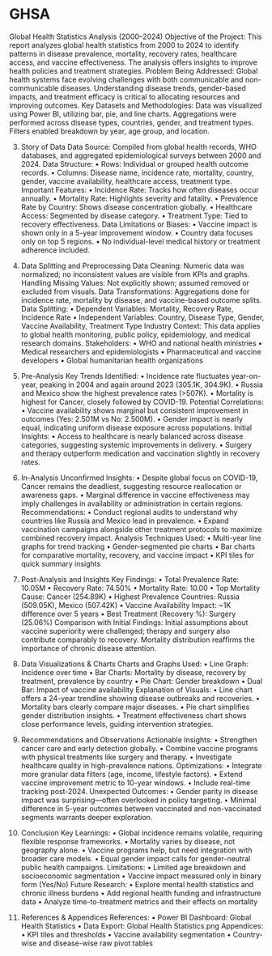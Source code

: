 # GHSA
Global Health Statistics Analysis (2000–2024)
Objective of the Project:
This report analyzes global health statistics from 2000 to 2024 to identify patterns in disease prevalence, mortality, recovery rates, healthcare access, and vaccine effectiveness. The analysis offers insights to improve health policies and treatment strategies.
Problem Being Addressed:
Global health systems face evolving challenges with both communicable and non-communicable diseases. Understanding disease trends, gender-based impacts, and treatment efficacy is critical to allocating resources and improving outcomes.
Key Datasets and Methodologies:
Data was visualized using Power BI, utilizing bar, pie, and line charts. Aggregations were performed across disease types, countries, gender, and treatment types. Filters enabled breakdown by year, age group, and location.

3. Story of Data
Data Source:
Compiled from global health records, WHO databases, and aggregated epidemiological surveys between 2000 and 2024.
Data Structure:
•	Rows: Individual or grouped health outcome records.
•	Columns: Disease name, incidence rate, mortality, country, gender, vaccine availability, healthcare access, treatment type.
Important Features:
•	Incidence Rate: Tracks how often diseases occur annually.
•	Mortality Rate: Highlights severity and fatality.
•	Prevalence Rate by Country: Shows disease concentration globally.
•	Healthcare Access: Segmented by disease category.
•	Treatment Type: Tied to recovery effectiveness.
Data Limitations or Biases:
•	Vaccine impact is shown only in a 5-year improvement window.
•	Country data focuses only on top 5 regions.
•	No individual-level medical history or treatment adherence included.

4. Data Splitting and Preprocessing
Data Cleaning:
Numeric data was normalized; no inconsistent values are visible from KPIs and graphs.
Handling Missing Values:
Not explicitly shown; assumed removed or excluded from visuals.
Data Transformations:
Aggregations done for incidence rate, mortality by disease, and vaccine-based outcome splits.
Data Splitting:
•	Dependent Variables: Mortality, Recovery Rate, Incidence Rate
•	Independent Variables: Country, Disease Type, Gender, Vaccine Availability, Treatment Type
Industry Context:
This data applies to global health monitoring, public policy, epidemiology, and medical research domains.
Stakeholders:
•	WHO and national health ministries
•	Medical researchers and epidemiologists
•	Pharmaceutical and vaccine developers
•	Global humanitarian health organizations

5. Pre-Analysis
Key Trends Identified:
•	Incidence rate fluctuates year-on-year, peaking in 2004 and again around 2023 (305.1K, 304.9K).
•	Russia and Mexico show the highest prevalence rates (>507K).
•	Mortality is highest for Cancer, closely followed by COVID-19.
Potential Correlations:
•	Vaccine availability shows marginal but consistent improvement in outcomes (Yes: 2.501M vs No: 2.500M).
•	Gender impact is nearly equal, indicating uniform disease exposure across populations.
Initial Insights:
•	Access to healthcare is nearly balanced across disease categories, suggesting systemic improvements in delivery.
•	Surgery and therapy outperform medication and vaccination slightly in recovery rates.

6. In-Analysis
Unconfirmed Insights:
•	Despite global focus on COVID-19, Cancer remains the deadliest, suggesting resource reallocation or awareness gaps.
•	Marginal difference in vaccine effectiveness may imply challenges in availability or administration in certain regions.
Recommendations:
•	Conduct regional audits to understand why countries like Russia and Mexico lead in prevalence.
•	Expand vaccination campaigns alongside other treatment protocols to maximize combined recovery impact.
Analysis Techniques Used:
•	Multi-year line graphs for trend tracking
•	Gender-segmented pie charts
•	Bar charts for comparative mortality, recovery, and vaccine impact
•	KPI tiles for quick summary insights

7. Post-Analysis and Insights
Key Findings:
•	Total Prevalence Rate: 10.05M
•	Recovery Rate: 74.50%
•	Mortality Rate: 10.00
•	Top Mortality Cause: Cancer (254.89K)
•	Highest Prevalence Countries: Russia (509.05K), Mexico (507.42K)
•	Vaccine Availability Impact: ~1K difference over 5 years
•	Best Treatment (Recovery %): Surgery (25.06%)
Comparison with Initial Findings:
Initial assumptions about vaccine superiority were challenged; therapy and surgery also contribute comparably to recovery. Mortality distribution reaffirms the importance of chronic disease attention.

8. Data Visualizations & Charts
Charts and Graphs Used:
•	Line Graph: Incidence over time
•	Bar Charts: Mortality by disease, recovery by treatment, prevalence by country
•	Pie Chart: Gender breakdown
•	Dual Bar: Impact of vaccine availability
Explanation of Visuals:
•	Line chart offers a 24-year trendline showing disease outbreaks and recoveries.
•	Mortality bars clearly compare major diseases.
•	Pie chart simplifies gender distribution insights.
•	Treatment effectiveness chart shows close performance levels, guiding intervention strategies.

9. Recommendations and Observations
Actionable Insights:
•	Strengthen cancer care and early detection globally.
•	Combine vaccine programs with physical treatments like surgery and therapy.
•	Investigate healthcare quality in high-prevalence nations.
Optimizations:
•	Integrate more granular data filters (age, income, lifestyle factors).
•	Extend vaccine improvement metric to 10-year windows.
•	Include real-time tracking post-2024.
Unexpected Outcomes:
•	Gender parity in disease impact was surprising—often overlooked in policy targeting.
•	Minimal difference in 5-year outcomes between vaccinated and non-vaccinated segments warrants deeper exploration.

10. Conclusion
Key Learnings:
•	Global incidence remains volatile, requiring flexible response frameworks.
•	Mortality varies by disease, not geography alone.
•	Vaccine programs help, but need integration with broader care models.
•	Equal gender impact calls for gender-neutral public health campaigns.
Limitations:
•	Limited age breakdown and socioeconomic segmentation
•	Vaccine impact measured only in binary form (Yes/No)
Future Research:
•	Explore mental health statistics and chronic illness burdens
•	Add regional health funding and infrastructure data
•	Analyze time-to-treatment metrics and their effects on mortality

11. References & Appendices
References:
•	Power BI Dashboard: Global Health Statistics
•	Data Export: Global Health Statistics.png
Appendices:
•	KPI tiles and thresholds
•	Vaccine availability segmentation
•	Country-wise and disease-wise raw pivot tables

